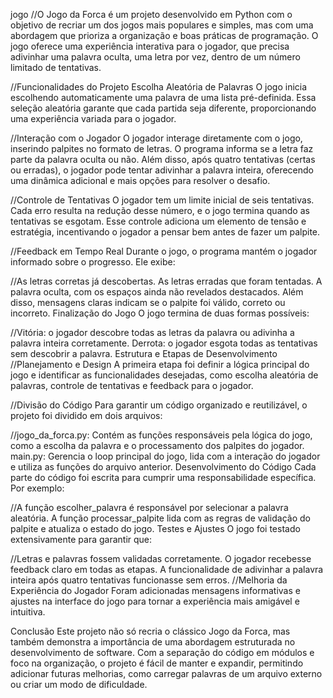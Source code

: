  j o g o 
 //O Jogo da Forca é um projeto desenvolvido em Python com o objetivo de recriar um dos jogos mais populares e simples, mas com uma abordagem que prioriza a organização e boas práticas de programação. O jogo oferece uma experiência interativa para o jogador, que precisa adivinhar uma palavra oculta, uma letra por vez, dentro de um número limitado de tentativas.

//Funcionalidades do Projeto
Escolha Aleatória de Palavras
O jogo inicia escolhendo automaticamente uma palavra de uma lista pré-definida. Essa seleção aleatória garante que cada partida seja diferente, proporcionando uma experiência variada para o jogador.

//Interação com o Jogador
O jogador interage diretamente com o jogo, inserindo palpites no formato de letras. O programa informa se a letra faz parte da palavra oculta ou não. Além disso, após quatro tentativas (certas ou erradas), o jogador pode tentar adivinhar a palavra inteira, oferecendo uma dinâmica adicional e mais opções para resolver o desafio.

//Controle de Tentativas
O jogador tem um limite inicial de seis tentativas. Cada erro resulta na redução desse número, e o jogo termina quando as tentativas se esgotam. Esse controle adiciona um elemento de tensão e estratégia, incentivando o jogador a pensar bem antes de fazer um palpite.

//Feedback em Tempo Real
Durante o jogo, o programa mantém o jogador informado sobre o progresso. Ele exibe:

//As letras corretas já descobertas.
As letras erradas que foram tentadas.
A palavra oculta, com os espaços ainda não revelados destacados.
Além disso, mensagens claras indicam se o palpite foi válido, correto ou incorreto.
Finalização do Jogo
O jogo termina de duas formas possíveis:

//Vitória: o jogador descobre todas as letras da palavra ou adivinha a palavra inteira corretamente.
Derrota: o jogador esgota todas as tentativas sem descobrir a palavra.
Estrutura e Etapas de Desenvolvimento
//Planejamento e Design
A primeira etapa foi definir a lógica principal do jogo e identificar as funcionalidades desejadas, como escolha aleatória de palavras, controle de tentativas e feedback para o jogador.

//Divisão do Código
Para garantir um código organizado e reutilizável, o projeto foi dividido em dois arquivos:

//jogo_da_forca.py: Contém as funções responsáveis pela lógica do jogo, como a escolha da palavra e o processamento dos palpites do jogador.
main.py: Gerencia o loop principal do jogo, lida com a interação do jogador e utiliza as funções do arquivo anterior.
Desenvolvimento do Código
Cada parte do código foi escrita para cumprir uma responsabilidade específica. Por exemplo:

//A função escolher_palavra é responsável por selecionar a palavra aleatória.
A função processar_palpite lida com as regras de validação do palpite e atualiza o estado do jogo.
Testes e Ajustes
O jogo foi testado extensivamente para garantir que:

//Letras e palavras fossem validadas corretamente.
O jogador recebesse feedback claro em todas as etapas.
A funcionalidade de adivinhar a palavra inteira após quatro tentativas funcionasse sem erros.
//Melhoria da Experiência do Jogador
Foram adicionadas mensagens informativas e ajustes na interface do jogo para tornar a experiência mais amigável e intuitiva.

Conclusão
Este projeto não só recria o clássico Jogo da Forca, mas também demonstra a importância de uma abordagem estruturada no desenvolvimento de software. Com a separação do código em módulos e foco na organização, o projeto é fácil de manter e expandir, permitindo adicionar futuras melhorias, como carregar palavras de um arquivo externo ou criar um modo de dificuldade.
 
